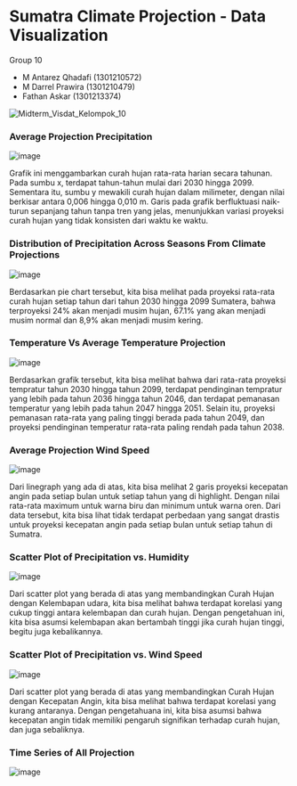 # Sumatra Climate Projection - Data Visualization
Group 10
- M Antarez Qhadafi (1301210572) 
- M Darrel Prawira (1301210479) 
- Fathan Askar (1301213374)

  
![Midterm_Visdat_Kelompok_10](https://github.com/dapraws/SumatraClimateProjection_DataVisualization/assets/122019775/f89101ed-3483-4299-8ac0-71f7754cd21e)


### Average Projection Precipitation 
![image](https://github.com/dapraws/SumatraClimateProjection_DataVisualization/assets/122019775/53969d99-cfda-4d6e-a3e3-ae55c168fa4a)

Grafik ini menggambarkan curah hujan rata-rata harian secara tahunan. Pada sumbu x, terdapat tahun-tahun mulai dari 2030 hingga 2099. Sementara itu, sumbu y mewakili curah hujan dalam milimeter, dengan nilai berkisar antara 0,006 hingga 0,010 m. Garis pada grafik berfluktuasi naik-turun sepanjang tahun tanpa tren yang jelas, menunjukkan variasi proyeksi curah hujan yang tidak konsisten dari waktu ke waktu.

### Distribution of Precipitation Across Seasons From Climate Projections
![image](https://github.com/dapraws/SumatraClimateProjection_DataVisualization/assets/122019775/aba01574-c95f-403a-94ed-81d822c34164)

Berdasarkan pie chart tersebut, kita bisa melihat pada proyeksi rata-rata curah hujan setiap tahun dari tahun 2030 hingga 2099 Sumatera, bahwa terproyeksi 24% akan menjadi musim hujan, 67.1% yang akan menjadi musim normal dan 8,9% akan menjadi musim kering.

### Temperature Vs Average Temperature Projection
![image](https://github.com/dapraws/SumatraClimateProjection_DataVisualization/assets/122019775/0dd49fdd-5665-40e3-9139-07c4bafe5467)

Berdasarkan grafik tersebut, kita bisa melihat bahwa dari rata-rata proyeksi tempratur tahun 2030 hingga tahun 2099, terdapat pendinginan tempratur yang lebih pada tahun 2036 hingga tahun 2046, dan terdapat pemanasan temperatur yang lebih pada tahun 2047 hingga 2051. Selain itu, proyeksi pemanasan rata-rata yang paling tinggi berada pada tahun 2049, dan proyeksi pendinginan temperatur rata-rata paling rendah pada tahun 2038.

### Average Projection Wind Speed 
![image](https://github.com/dapraws/SumatraClimateProjection_DataVisualization/assets/122019775/c41c7fd9-7dd0-43a2-bf55-4399b3634631)

Dari linegraph yang ada di atas, kita bisa melihat 2 garis proyeksi kecepatan angin pada setiap bulan untuk setiap tahun yang di highlight. Dengan nilai rata-rata maximum untuk warna biru dan minimum untuk warna oren. Dari data tersebut, kita bisa lihat tidak terdapat perbedaan yang sangat drastis untuk proyeksi kecepatan angin pada setiap bulan untuk setiap tahun di Sumatra.

### Scatter Plot of Precipitation vs. Humidity
![image](https://github.com/dapraws/SumatraClimateProjection_DataVisualization/assets/122019775/f941fce0-35f5-43b6-9c33-026904f3ec5a)

Dari scatter plot yang berada di atas yang membandingkan Curah Hujan dengan Kelembapan udara, kita bisa melihat bahwa terdapat korelasi yang cukup tinggi antara kelembapan dan curah hujan. Dengan pengetahuan ini, kita bisa asumsi kelembapan akan bertambah tinggi jika curah hujan tinggi, begitu juga kebalikannya.

### Scatter Plot of Precipitation vs. Wind Speed
![image](https://github.com/dapraws/SumatraClimateProjection_DataVisualization/assets/122019775/841cee2e-bd1a-4258-af5c-8f5adb64e79c)

Dari scatter plot yang berada di atas yang membandingkan Curah Hujan dengan Kecepatan Angin, kita bisa melihat bahwa terdapat korelasi yang kurang antaranya. Dengan pengetahuana ini, kita bisa asumsi bahwa kecepatan angin tidak memiliki pengaruh signifikan terhadap curah hujan, dan juga sebaliknya.

### Time Series of All Projection
![image](https://github.com/dapraws/SumatraClimateProjection_DataVisualization/assets/122019775/6a272d6a-78a4-49a5-9496-63b1d0220894)



